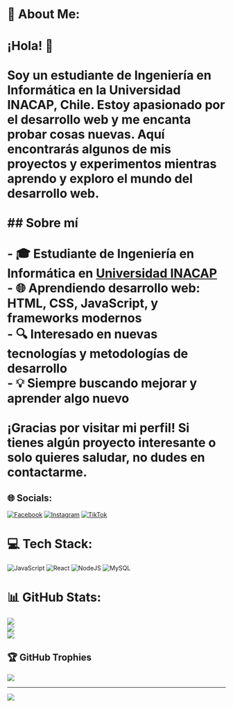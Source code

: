 # 💫 About Me:
# ¡Hola! 👋<br><br>Soy un estudiante de Ingeniería en Informática en la Universidad INACAP, Chile. Estoy apasionado por el desarrollo web y me encanta probar cosas nuevas. Aquí encontrarás algunos de mis proyectos y experimentos mientras aprendo y exploro el mundo del desarrollo web.<br><br>## Sobre mí<br><br>- 🎓 Estudiante de Ingeniería en Informática en [Universidad INACAP](https://www.inacap.cl/)<br>- 🌐 Aprendiendo desarrollo web: HTML, CSS, JavaScript, y frameworks modernos<br>- 🔍 Interesado en nuevas tecnologías y metodologías de desarrollo<br>- 💡 Siempre buscando mejorar y aprender algo nuevo<br><br>¡Gracias por visitar mi perfil! Si tienes algún proyecto interesante o solo quieres saludar, no dudes en contactarme.<br>


## 🌐 Socials:
[![Facebook](https://img.shields.io/badge/Facebook-%231877F2.svg?logo=Facebook&logoColor=white)](https://www.facebook.com/share/p5bRxhbb7cLYFKSW/?mibextid=qi2Omg) [![Instagram](https://img.shields.io/badge/Instagram-%23E4405F.svg?logo=Instagram&logoColor=white)](https://instagram.com/x.chi_nno.x) [![TikTok](https://img.shields.io/badge/TikTok-%23000000.svg?logo=TikTok&logoColor=white)](https://tiktok.com/@yuuuu_nnnn) 

# 💻 Tech Stack:
![JavaScript](https://img.shields.io/badge/javascript-%23323330.svg?style=for-the-badge&logo=javascript&logoColor=%23F7DF1E) ![React](https://img.shields.io/badge/react-%2320232a.svg?style=for-the-badge&logo=react&logoColor=%2361DAFB) ![NodeJS](https://img.shields.io/badge/node.js-6DA55F?style=for-the-badge&logo=node.js&logoColor=white) ![MySQL](https://img.shields.io/badge/mysql-4479A1.svg?style=for-the-badge&logo=mysql&logoColor=white)
# 📊 GitHub Stats:
![](https://github-readme-stats.vercel.app/api?username=YuniorGonzales&theme=gotham&hide_border=false&include_all_commits=true&count_private=true)<br/>
![](https://github-readme-streak-stats.herokuapp.com/?user=YuniorGonzales&theme=gotham&hide_border=false)<br/>
![](https://github-readme-stats.vercel.app/api/top-langs/?username=YuniorGonzales&theme=gotham&hide_border=false&include_all_commits=true&count_private=true&layout=compact)

## 🏆 GitHub Trophies
![](https://github-profile-trophy.vercel.app/?username=YuniorGonzales&theme=radical&no-frame=false&no-bg=false&margin-w=4)

---
[![](https://visitcount.itsvg.in/api?id=YuniorGonzales&icon=0&color=0)](https://visitcount.itsvg.in)

<!-- Proudly created with GPRM ( https://gprm.itsvg.in ) -->
